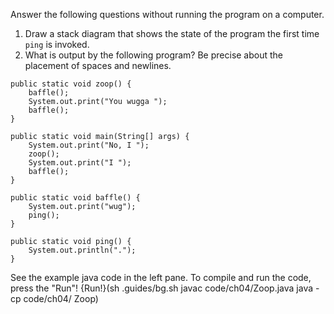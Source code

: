 Answer the following questions without running the program on a computer.



1. Draw a stack diagram that shows the state of the program the first time `ping` is invoked.
1. What is output by the following program? Be precise about the placement of spaces and newlines.



```code
public static void zoop() {
    baffle();
    System.out.print("You wugga ");
    baffle();
}
```

```code
public static void main(String[] args) {
    System.out.print("No, I ");
    zoop();
    System.out.print("I ");
    baffle();
}
```

```code
public static void baffle() {
    System.out.print("wug");
    ping();
}
```

```code
public static void ping() {
    System.out.println(".");
}
```

See the example java code in the left pane. To compile and run the code, press the "Run"! {Run!}(sh .guides/bg.sh javac code/ch04/Zoop.java java -cp code/ch04/ Zoop)
